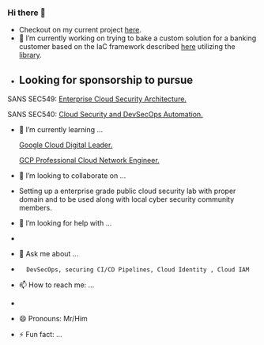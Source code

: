 ### Hi there 👋

- Checkout on my current project [here](https://www.youtube.com/watch?v=070B392Qvw8).
- 🔭 I’m currently working on trying to bake a custom solution for a banking customer based on the IaC framework described [here](https://cloud.google.com/recommender/docs/tutorial-iac) utilizing the [library](https://cloud.google.com/asset-inventory/docs/libraries).
- ## Looking for sponsorship to pursue 

SANS SEC549: [Enterprise Cloud Security Architecture.](https://www.sans.org/cyber-security-courses/enterprise-cloud-security-architecture/)

SANS SEC540: [Cloud Security and DevSecOps Automation.](https://www.sans.org/cyber-security-courses/enterprise-cloud-security-architecture/)


- 🌱 I’m currently learning ...

     [Google Cloud Digital Leader.](https://partner.cloudskillsboost.google/course_sessions/1361225/documents/319734/)

     [GCP Professional Cloud Network Engineer.](https://partner.cloudskillsboost.google/course_sessions/1587448/documents/330341/)
- 👯 I’m looking to collaborate on ...
-    Setting up a enterprise grade public cloud security lab with proper domain and to be used along with local cyber security community members.
- 🤔 I’m looking for help with ...
-      
- 💬 Ask me about ...
-       DevSecOps, securing CI/CD Pipelines, Cloud Identity , Cloud IAM
- 📫 How to reach me: ...
-   
- 😄 Pronouns: Mr/Him
- ⚡ Fun fact: ...

